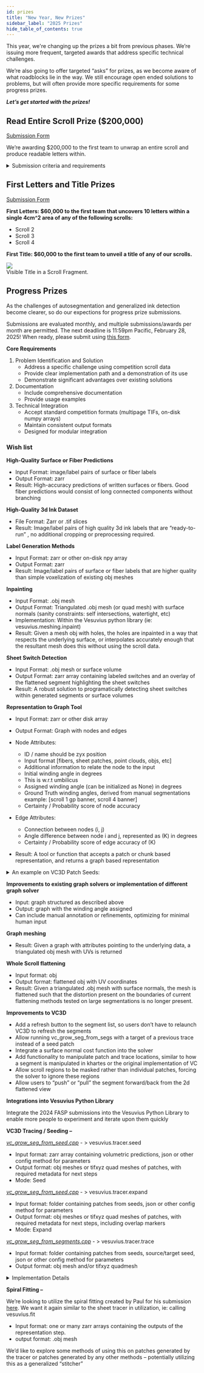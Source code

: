 ```yaml
---
id: prizes
title: "New Year, New Prizes"
sidebar_label: "2025 Prizes"
hide_table_of_contents: true
---
```


<head>
  <html data-theme="dark" />

  <meta
    name="description"
    content="A $1,000,000+ machine learning and computer vision competition"
  />

  <meta property="og:type" content="website" />
  <meta property="og:url" content="https://scrollprize.org" />
  <meta property="og:title" content="Vesuvius Challenge" />
  <meta
    property="og:description"
    content="A $1,000,000+ machine learning and computer vision competition"
  />
  <meta
    property="og:image"
    content="https://scrollprize.org/img/social/opengraph.jpg"
  />

  <meta property="twitter:card" content="summary_large_image" />
  <meta property="twitter:url" content="https://scrollprize.org" />
  <meta property="twitter:title" content="Vesuvius Challenge" />
  <meta
    property="twitter:description"
    content="A $1,000,000+ machine learning and computer vision competition"
  />
  <meta
    property="twitter:image"
    content="https://scrollprize.org/img/social/opengraph.jpg"
  />
</head>

This year, we're changing up the prizes a bit from previous phases. We’re issuing more frequent, targeted awards that address specific technical challenges.

We’re also going to offer targeted “asks” for prizes, as we become aware of what roadblocks lie in the way. We still encourage open ended solutions to problems, but will often provide more specific requirements for some progress prizes. 

_**Let’s get started with the prizes!**_

## Read Entire Scroll Prize ($200,000)
[Submission Form](https://docs.google.com/forms/d/e/1FAIpQLSed2vRgW3HECXW3E6-llYPOST550yr4L0T5AIQp45GAYRcnGQ/viewform?usp=dialog)

We’re awarding $200,000 to the first team to unwrap an entire scroll and produce readable letters within.

<details class="submission-details">
<summary>Submission criteria and requirements</summary>

1. **Segmentation**
* Estimate the total area of the scroll’s written surface (in cm2)
* Compute the total surface area of the segmented mesh (in cm2) in your submission. **You must segment 90% or more of the total estimated area**
* Segments should be flattened and shown in 2D as if the scroll were unwrapped.
* The scroll should ideally be captured by a single segmentation (or each connected component of the scroll) rather than separate overlapping segmentations.
* Segments should pass geometric sanity checks; for example, no self-intersections

2. **Ink detection**
* Your submission must contain ink predictions for the entire flattened mesh, of the same shape as the flattened surface
* The entire submission is too large to transcribe quickly, so the papyrological team will evaluate each line as:
    * ✅ **readable** (could read 85% of the characters),
    * ❌ **not readable** (couldn't),
    * 🟡 **maybe** (would have to stop and actually do the transcription to determine), or
    * 🔷 **incomplete** (line incomplete due to the physical boundaries of the scroll)
* 80% of the total complete lines (incomplete lines will not be judged) must be either 🟡 **maybe** or ✅ **readable**. Multiple papyrologists may review each line, in which case ties will be broken favorably towards the submission.

As a baseline, here's how the 2023 Grand Prize banner would have scored:

<div className="mb-4">
  <img src="/img/2024-prizes/GP_scores_sample.webp" className="w-[80%]"/>
  <figcaption className="mt-[-6px]">Visible Ink on Scroll 5 (<a href="/img/ink/2023_GP_banner_lines_score.webp">full banner</a>).</figcaption>
</div>

Total lines: 240. Complete lines: 206. Passing lines: 137. Pass rate: 137 / 206 = **67% (needs to be 80%)**.

We may reward partial work - if your unrolling works but the ink detection isn't all the way there yet, go ahead and submit!

</details>

## First Letters and Title Prizes
[Submission Form](https://docs.google.com/forms/d/e/1FAIpQLSdw43FX_uPQwBTIV8pC2y0xkwZmu6GhrwxV4n3WEbqC8Xof9Q/viewform?usp=dialog)

**First Letters: $60,000 to the first team that uncovers 10 letters within a single 4cm^2 area of any of the following scrolls:**
* Scroll 2
* Scroll 3
* Scroll 4

**First Title: $60,000 to the first team to unveil a title of any of our scrolls.**

<div className="mb-4">
  <img src="/img/data/title_example.webp" className="w-[50%]"/>
  <figcaption className="mt-[-6px]">Visible Title in a Scroll Fragment.</figcaption>
</div>

## Progress Prizes
As the challenges of autosegmentation and generalized ink detection become clearer, so do our expections for progress prize submissions.

Submissions are evaluated monthly, and multiple submissions/awards per month are permitted. The next deadline is 11:59pm Pacific, February 28, 2025! When ready, please submit using [this form](https://docs.google.com/forms/d/e/1FAIpQLSdPKXHtDgZs0kihxTMlwCvFMiJcR0b6ls55Kol9-KFZQCU_zQ/viewform?usp=header).

**Core Requirements**
1. Problem Identification and Solution
   * Address a specific challenge using competition scroll data
   * Provide clear implementation path and a demonstration of its use
   * Demonstrate significant advantages over existing solutions
2. Documentation
   * Include comprehensive documentation
   * Provide usage examples
3. Technical Integration
   * Accept standard competition formats (multipage TIFs, on-disk numpy arrays)
   * Maintain consistent output formats
   * Designed for modular integration


### Wish list

**High-Quality Surface or Fiber Predictions**
  * Input Format: image/label pairs of surface or fiber labels
  * Output Format: zarr
  * Result: High-accuracy predictions of written surfaces or fibers. Good fiber predictions would consist of long connected components without branching

**High-Quality 3d Ink Dataset**
  * File Format: Zarr or .tif slices
  * Result: Image/label pairs of high quality 3d ink labels that are “ready-to-run” , no additional cropping or preprocessing required.

**Label Generation Methods**
  * Input Format: zarr or other on-disk npy array
  * Output Format: zarr
  * Result: Image/label pairs of surface or fiber labels that are higher quality than simple voxelization of existing obj meshes

**Inpainting**
  * Input Format: .obj mesh
  * Output Format: Triangulated .obj mesh (or quad mesh) with surface normals (sanity constraints: self intersections, watertight, etc)
  * Implementation: Within the Vesuvius python library (ie: vesuvius.meshing.inpaint)
  * Result: Given a mesh obj with holes, the holes are inpainted in a way that respects the underlying surface, or interpolates accurately enough that the resultant mesh does this without using the scroll data.

**Sheet Switch Detection**
  * Input Format: .obj mesh or surface volume
  * Output Format: zarr array containing labeled switches and an overlay of the flattened segment highlighting the sheet switches
  * Result: A robust solution to programatically detecting sheet switches within generated segments or surface volumes

**Representation to Graph Tool**
* Input Format: zarr or other disk array
* Output Format: Graph with nodes and edges
* Node Attributes:
  * ID / name should be zyx position
  * Input format  [fibers, sheet patches, point clouds, objs, etc]
  * Additional information to relate the node to the input
  * Initial winding angle in degrees
  * This is w.r.t umbilicus
  * Assigned winding angle (can be initialized as None) in degrees
  * Ground Truth winding angles, derived from manual segmentations example: [scroll 1 gp banner, scroll 4 banner]
  * Certainty / Probability score of node accuracy

* Edge Attributes:
  * Connection between nodes (i, j)
  * Angle difference between node i and j, represented as (K) in degrees
  * Certainty / Probability score of edge accuracy of (K)

* Result: A tool or function that accepts a patch or chunk based representation, and returns a graph based representation

<details class="example_graph">
<summary>An example on VC3D Patch Seeds:</summary>
* Patches are nodes
* Patch position in 3D space is ID
* Patch accuracy from sheet tracer is certainty of Node
* Patch position around the umbilicus is initial winding angle [-180, 180] degree
* Overlapping patches form Edges
* Amount of overlap is certainty of Edge
* Difference in Edge Nodes is K range [-180, 180] for overlapping nodes, probably mostly in range [+- few degrees around 0]
* Solver adds the assigned winding angle around the umbilicus that indicates which wrap and angle the patch is at
</details>

**Improvements to existing graph solvers or implementation of different graph solver**
  * Input: graph structured as described above
  * Output: graph with the winding angle assigned
  * Can include manual annotation or refinements, optimizing for minimal human input

**Graph meshing**
  * Result: Given a graph with attributes pointing to the underlying data, a triangulated obj mesh with UVs is returned 

**Whole Scroll flattening**
  * Input format: obj
  * Output format: flattened obj with UV coordinates
  * Result: Given a triangulated .obj mesh with surface normals, the mesh is flattened such that the distortion present on the boundaries of current flattening methods tested on large segmentations is no longer present. 

**Improvements to VC3D**
  * Add a refresh button to the segment list, so users don’t have to relaunch VC3D to refresh the segments
  * Allow running vc_grow_seg_from_segs with a target of a previous trace instead of a seed patch
  * Integrate a surface normal cost function into the solver
  * Add functionality to manipulate patch and trace locations, similar to how a segment is manipulated in khartes or the original implementation of VC
  * Allow scroll regions to be masked rather than individual patches, forcing the solver to ignore these regions
  * Allow users to “push” or “pull” the segment forward/back from the 2d flattened view

**Integrations into Vesuvius Python Library**

Integrate the 2024 FASP submissions into the Vesuvius Python Library to enable more people to experiment and iterate upon them quickly

**VC3D Tracing / Seeding –**

_[vc_grow_seg_from_seed.cpp](https://github.com/hendrikschilling/volume-cartographer/blob/dev-next/apps/src/vc_grow_seg_from_seed.cpp)_ - > vesuvius.tracer.seed
  * Input format: zarr array containing volumetric predictions, json or other config method for parameters
  * Output format: obj meshes or tifxyz quad meshes of patches, with required metadata for next steps
  * Mode: Seed

_[vc_grow_seg_from_seed.cpp](https://github.com/hendrikschilling/volume-cartographer/blob/dev-next/apps/src/vc_grow_seg_from_seed.cpp)_ - > vesuvius.tracer.expand
  * Input format: folder containing patches from seeds, json or other config method for parameters
  * Output format: obj meshes or tifxyz quad meshes of patches, with required metadata for next steps, including overlap markers
  * Mode: Expand

_[vc_grow_seg_from_segments.cpp](https://github.com/hendrikschilling/volume-cartographer/blob/dev-next/apps/src/vc_grow_seg_from_segments.cpp)_  - > vesuvius.tracer.trace
  * Input format: folder containing patches from seeds, source/target seed, json or other config method for parameters
  * Output format: obj mesh and/or tifxyz quadmesh

<details class="implementation_details">
<summary>Implementation Details</summary>

Both call functions in core/src [surface.cpp](https://github.com/hendrikschilling/volume-cartographer/blob/dev-next/core/src/Surface.cpp) and surfacehelpers.cpp. The cost functions are located [here](https://github.com/hendrikschilling/volume-cartographer/blob/dev-next/core/include/vc/core/util/CostFunctions.hpp)

This does not have to use ceres, or any particular solver. We’re looking at functionality not strict requirements on how the solution is attained, but the performance should be equal in terms of output quality. We are willing to sacrifice some speed in this implementation if necessary, but not substantially. 

For python, a good starting point might be theseus (https://github.com/facebookresearch/theseus) which offers many of the same solvers used in the tracer.
</details>

**Spiral Fitting –**
  
We’re looking to utilize the spiral fitting created by Paul for his submission [here](https://github.com/pmh47/spiral-fitting). We want it again similar to the sheet tracer in utilization, ie: calling vesuvius.fit
  * Input format: one or many zarr arrays containing the outputs of the representation step.
  * output format: .obj mesh

We’d like to explore some methods of using this on patches generated by the tracer or patches generated by any other methods – potentially utilizing this as a generalized “stitcher”


